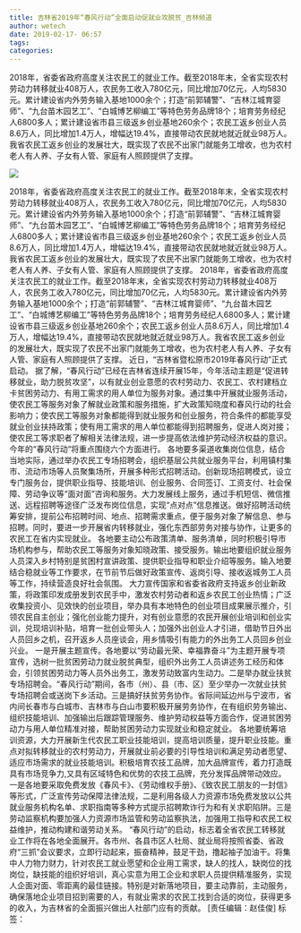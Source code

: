 ```yaml
---
title: 吉林省2019年“春风行动”全面启动促就业攻脱贫_吉林频道
author: wetech
date: 2019-02-17- 06:57
tags: 
categories: 
---
```

2018年，省委省政府高度关注农民工的就业工作。截至2018年末，全省实现农村劳动力转移就业408万人，农民务工收入780亿元，同比增加70亿元，人均5830元。累计建设省内外劳务输入基地1000余个；打造“前郭辅警”、“吉林江城育婴师”、“九台苗木园艺工”、“白城博艺柳编工”等特色劳务品牌18个；培育劳务经纪人6800多人；累计建设省市县三级返乡创业基地260余个；农民工返乡创业人员8.6万人，同比增加1.4万人，增幅达19.4%，直接带动农民就地就近就业98万人。我省农民工返乡创业的发展壮大，既实现了农民不出家门就能务工增收，也为农村老人有人养、子女有人管、家庭有人照顾提供了支撑。
<!-- more -->
                
<img align="center" border="0" src="http://p2.ifengimg.com/a/2016/0810/204c433878d5cf9size1_w16_h16.png" />
                
            
2018年，省委省政府高度关注农民工的就业工作。截至2018年末，全省实现农村劳动力转移就业408万人，农民务工收入780亿元，同比增加70亿元，人均5830元。累计建设省内外劳务输入基地1000余个；打造“前郭辅警”、“吉林江城育婴师”、“九台苗木园艺工”、“白城博艺柳编工”等特色劳务品牌18个；培育劳务经纪人6800多人；累计建设省市县三级返乡创业基地260余个；农民工返乡创业人员8.6万人，同比增加1.4万人，增幅达19.4%，直接带动农民就地就近就业98万人。我省农民工返乡创业的发展壮大，既实现了农民不出家门就能务工增收，也为农村老人有人养、子女有人管、家庭有人照顾提供了支撑。
2018年，省委省政府高度关注农民工的就业工作。截至2018年末，全省实现农村劳动力转移就业408万人，农民务工收入780亿元，同比增加70亿元，人均5830元。累计建设省内外劳务输入基地1000余个；打造“前郭辅警”、“吉林江城育婴师”、“九台苗木园艺工”、“白城博艺柳编工”等特色劳务品牌18个；培育劳务经纪人6800多人；累计建设省市县三级返乡创业基地260余个；农民工返乡创业人员8.6万人，同比增加1.4万人，增幅达19.4%，直接带动农民就地就近就业98万人。我省农民工返乡创业的发展壮大，既实现了农民不出家门就能务工增收，也为农村老人有人养、子女有人管、家庭有人照顾提供了支撑。
近日，“吉林省暨松原市2019年春风行动”正式启动。
据了解，“春风行动”已经在吉林省连续开展15年，今年活动主题是“促进转移就业，助力脱贫攻坚”，以有就业创业意愿的农村劳动力、农民工、农村建档立卡贫困劳动力、有用工需求的用人单位为服务对象。通过集中开展就业服务活动，使农民工等服务对象了解就业政策和服务措施，扩大政策知晓度和春风行动的社会影响力；使农民工等服务对象都能得到就业服务和创业服务，符合条件的都能享受就业创业扶持政策；使有用工需求的用人单位都能得到招聘服务，促进人岗对接；使农民工等求职者了解相关法律法规，进一步提高依法维护劳动经济权益的意识。
今年的“春风行动“将重点围绕六个方面进行。
各地要多渠道收集岗位信息，结合当地实际，通过举办农民工专场招聘会，组织基层公共就业服务平台，利用镇村集市、流动市场等人员聚集场所，开展多种形式招聘活动。创新现场招聘模式，设立专门服务台，提供职业指导、技能培训、创业服务、合同签订、工资支付、社会保障、劳动争议等“面对面”咨询和服务。大力发展线上服务，通过手机短信、微信推送、远程招聘等途径广泛发布岗位信息，实现“点对点”信息推送。做好招聘活动统筹安排，提前公布招聘时间、地点、招聘需求重点，便于服务对象了解信息、参与招聘。同时，要进一步开展省内转移就业，强化东西部劳务对接与协作，让更多的农民工在省内实现就业。
各地要主动公布政策清单、服务清单，同时积极引导市场机构参与，帮助农民工等服务对象知晓政策、接受服务。输出地要组织就业服务人员深入乡村特别是贫困村宣讲政策、提供职业指导和职业介绍等服务。输入地要结合稳就业等工作要求，在节前节后做好政策宣传、返岗引导、接收返城务工人员等工作，持续营造良好社会氛围。
大力宣传国家和省委省政府支持返乡创业新政策，将政策印发成册发到农民手中，激发农村劳动者和返乡农民工创业热情；广泛收集投资小、见效快的创业项目，举办具有本地特色的创业项目成果展示推介，引领农民自主创业；强化创业能力提升，对有创业意愿的农民开展创业培训和创业实训，兑现培训补贴，培育一批创业带头人；加强外出创业人才引进，借助节日外出人员回乡之机，召开返乡人员座谈会，用乡情吸引有能力的外出务工人员回乡创业兴业。
一是开展主题宣传。各地要以“劳动最光荣、幸福靠奋斗”为主题开展专项宣传，选树一批贫困劳动力就业脱贫典型，组织外出务工人员讲述务工经历和体会，引领贫困劳动力等人员外出务工，激发劳动致富内生动力。二是举办就业扶贫专场招聘会。“春风行动”期间，各市（州）、县（市、区）至少举办一次就业扶贫专场招聘会或送岗下乡活动。三是搞好扶贫劳务协作。省际间延边州与宁波市，省内间长春市与白城市、吉林市与白山市要积极开展劳务协作，在有组织劳务输出、组织技能培训、加强输出后跟踪管理服务、维护劳动权益等方面合作，促进贫困劳动力与用人单位精准对接，帮助贫困劳动力实现就业和稳定就业。
各地要统筹培训资源，大力开展新生代农民工职业技能培训，提高培训质量，提升职业技能。重点对拟转移就业的农村劳动力，开展就业前必要的引导性培训和满足劳动者愿望、适应市场需求的就业技能培训。积极培育农技工品牌，加大品牌宣传，着力打造既具有市场竞争力,又具有区域特色和优势的农技工品牌，充分发挥品牌带动效应。
一是各地要采取免费发放《春风卡》、《劳动维权手册》、《致农民工朋友的一封信》等形式，广泛宣传劳动保障法律法规，二是利用各级人力资源市场免费发放以公共就业服务机构名单、求职指南等多种方式提示招聘欺诈行为和有关求职陷阱。三是劳动监察机构要加强人力资源市场监管和劳动监察执法，加强用工指导和农民工权益维护，推动构建和谐劳动关系。
“春风行动”的启动，标志着全省农民工转移就业工作将在各地全面展开。各市州、各县市区人社局、就业局将按照省委、省政府“三抓”会议要求，立即行动起来，振奋精神，鼓足干劲，撸起袖子加油干。将集中人力物力财力，针对农民工就业愿望和企业用工需求，缺人的找人，缺岗位的找岗位，缺技能的组织好培训，真心实意为用工企业和求职人员提供精准服务，实现人企面对面、零距离的最佳链接。特别是对新落地项目，要主动靠前，主动服务，确保落地企业项目招到需要的人，有就业需求的农民工找到合适的岗位，获得更多的收入，为吉林省的全面振兴做出人社部门应有的贡献。
[责任编辑：赵佳俊]
标签：
 
 
             
